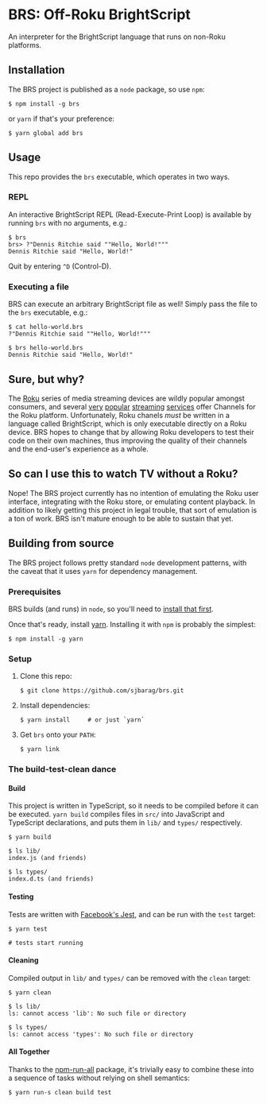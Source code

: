 # BRS: Off-Roku BrightScript
An interpreter for the BrightScript language that runs on non-Roku platforms.

## Installation
The BRS project is published as a `node` package, so use `npm`:

```shell
$ npm install -g brs
```

or `yarn` if that's your preference:

```shell
$ yarn global add brs
```

## Usage
This repo provides the `brs` executable, which operates in two ways.

### REPL
An interactive BrightScript REPL (Read-Execute-Print Loop) is available by running `brs` with no arguments, e.g.:

```
$ brs
brs> ?"Dennis Ritchie said ""Hello, World!"""
Dennis Ritchie said "Hello, World!"
```

Quit by entering `^D` (Control-D).

### Executing a file
BRS can execute an arbitrary BrightScript file as well!  Simply pass the file to the `brs` executable, e.g.:

```
$ cat hello-world.brs
?"Dennis Ritchie said ""Hello, World!"""

$ brs hello-world.brs
Dennis Ritchie said "Hello, World!"
```

## Sure, but why?
The [Roku](https://roku.com) series of media streaming devices are wildly popular amongst consumers, and several [very](https://netflix.com) [popular](https://hulu.com) [streaming](https://amazon.com/primevideo) [services](https://crackle.com) offer Channels for the Roku platform.  Unfortunately, Roku chanels *must* be written in a language called BrightScript, which is only executable directly on a Roku device.  BRS hopes to change that by allowing Roku developers to test their code on their own machines, thus improving the quality of their channels and the end-user's experience as a whole.

## So can I use this to watch TV without a Roku?
Nope!  The BRS project currently has no intention of emulating the Roku user interface, integrating with the Roku store, or emulating content playback.  In addition to likely getting this project in legal trouble, that sort of emulation is a ton of work.  BRS isn't mature enough to be able to sustain that yet.

## Building from source
The BRS project follows pretty standard `node` development patterns, with the caveat that it uses `yarn` for dependency management.

### Prerequisites
BRS builds (and runs) in `node`, so you'll need to [install that first](https://nodejs.org).

Once that's ready, install [yarn](https://yarnpkg.com).  Installing it with `npm` is probably the simplest:

```shell
$ npm install -g yarn
```
### Setup
1. Clone this repo:
   ```
   $ git clone https://github.com/sjbarag/brs.git
   ```

2. Install dependencies:
    ```shell
    $ yarn install     # or just `yarn`
    ```

3. Get `brs` onto your `PATH`:
    ``` shell
    $ yarn link
    ```
### The build-test-clean dance
#### Build
This project is written in TypeScript, so it needs to be compiled before it can be executed.  `yarn build` compiles files in `src/` into JavaScript and TypeScript declarations, and puts them in `lib/` and `types/` respectively.

```shell
$ yarn build

$ ls lib/
index.js (and friends)

$ ls types/
index.d.ts (and friends)
```

#### Testing
Tests are written with [Facebook's Jest](http://facebook.github.io/jest/), and can be run with the `test` target:

```shell
$ yarn test

# tests start running
```

#### Cleaning
Compiled output in `lib/` and `types/` can be removed with the `clean` target:

```shell
$ yarn clean

$ ls lib/
ls: cannot access 'lib': No such file or directory

$ ls types/
ls: cannot access 'types': No such file or directory
```

#### All Together
Thanks to the [npm-run-all](https://www.npmjs.com/package/npm-run-all) package, it's trivially easy to combine these into a sequence of tasks without relying on shell semantics:

```shell
$ yarn run-s clean build test
```
